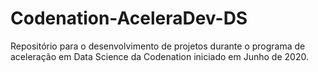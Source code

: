 # Codenation-AceleraDev-DS
Repositório para o desenvolvimento de projetos durante o programa de aceleração em Data Science da Codenation iniciado em Junho de 2020.

